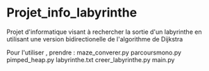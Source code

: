 # Projet_info_labyrinthe
Projet d'informatique visant à rechercher la sortie d'un labyrinthe en utilisant une version bidirectionelle de l'algorithme de Dijkstra

Pour l'utiliser , prendre : 
maze_converer.py
parcoursmono.py
pimped_heap.py
labyrinthe.txt
creer_labyrinthe.py
main.py
